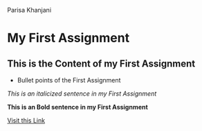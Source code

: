 Parisa Khanjani

# My First Assignment

## This is the Content of my First Assignment

* Bullet points of the First Assignment

*This is an italicized sentence in my First Assignment*

**This is an Bold sentence in my First Assignment**

[Visit this Link](www.google.com)